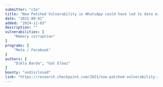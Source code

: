```yaml
---
submitter: "c2a"
title: "Now Patched Vulnerability in WhatsApp could have led to data exposure of users"
date: "2021-09-01"
added: "2024-11-03"
description: ""
vulnerabilities: [
    "Memory corruption"
]
programs: [
    "Meta / Facebook"
]
authors: [
    "Dikla Barda", "Gal Elbaz"
]
bounty: "undisclosed"
link: "https://research.checkpoint.com/2021/now-patched-vulnerability-in-whatsapp-could-have-led-to-data-exposure-of-users/"
---
```




